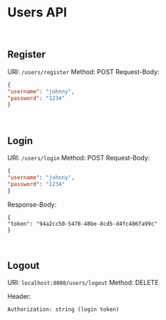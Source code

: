 # Users API

<br>

## Register

URI: `/users/register`
Method: POST
Request-Body:

```json
{
"username": "johnny",
"password": "1234"
}
```

<br>

## Login

URI: `/users/login`
Method: POST
Request-Body:

```json
{
"username": "johnny",
"password": "1234"
}
```

Response-Body:

```
{
"token": "94a2cc50-5478-48be-8cd5-d4fc486fa99c"
}
```

<br>

## Logout

URI: `localhost:8080/users/logout`
Method: DELETE

Header:

```
Authorization: string (login token)
```